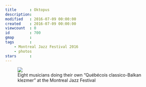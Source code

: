 ```yaml
---
title      : Oktopus
description: 
modified   : 2016-07-09 00:00:00
created    : 2016-07-09 00:00:00
viewcount  : 0
id         : 700
gmap       : 
tags       :
    - Montreal Jazz Festival 2016
    - photos
stars      : 
---
```


<figure>
    <img src="oktopus.jpg">
    <figcaption>Eight musicians doing their own “Québécois classico-Balkan klezmer” at the Montreal Jazz Festival</figcaption>
</figure>

